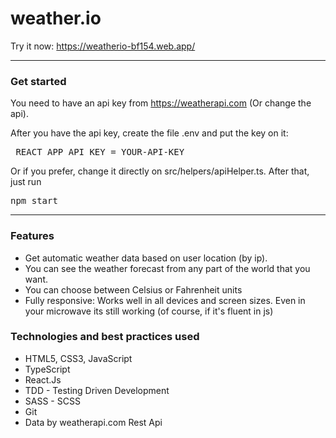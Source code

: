 # weather.io
Try it now: https://weatherio-bf154.web.app/

<hr>

### Get started
You need to have an api key from https://weatherapi.com (Or change the api).

After you have the api key, create the file .env and put the key on it:

<pre> REACT_APP_API_KEY = YOUR-API-KEY</pre> 

Or if you prefer, change it directly on src/helpers/apiHelper.ts. After that, just run 

<pre>npm start</pre>

<hr>

### Features

<ul>
  <li>Get automatic weather data based on user location (by ip).</li>
  <li>You can see the weather forecast from any part of the world that you want.</li>
  <li>You can choose between Celsius or Fahrenheit units</li>
  <li>Fully responsive: Works well in all devices and screen sizes. Even in your microwave its still working (of course, if it's fluent in js)</li>
</ul>

### Technologies and best practices used

<ul>
  <li>HTML5, CSS3, JavaScript</li>
  <li>TypeScript</li>
  <li>React.Js</li>
  <li>TDD - Testing Driven Development</li>
  <li>SASS - SCSS</li>
  <li>Git</li>
  <li>Data by weatherapi.com Rest Api</li>
</ul>
